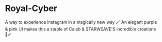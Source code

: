# Royal-Cyber
A way to experience Instagram in a magically new way 🪄 An elegant purple &amp; pink UI makes this a staple of Caleb &amp; STARWEAVE'S incredible creations 🧬☄️
